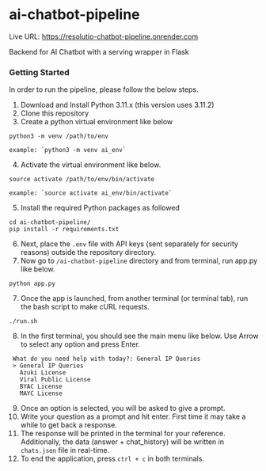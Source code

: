 # ai-chatbot-pipeline

Live URL: https://resolutio-chatbot-pipeline.onrender.com

Backend for AI Chatbot with a serving wrapper in Flask

### Getting Started

In order to run the pipeline, please follow the below steps.

1. Download and Install Python 3.11.x (this version uses 3.11.2)
2. Clone this repository
3. Create a python virtual environment like below
```commandline
python3 -m venv /path/to/env

example: `python3 -m venv ai_env`
```
4. Activate the virtual environment like below.
```commandline
source activate /path/to/env/bin/activate

example: `source activate ai_env/bin/activate`
```
5. Install the required Python packages as followed
```commandline
cd ai-chatbot-pipeline/
pip install -r requirements.txt
```
6. Next, place the `.env` file with API keys (sent separately for security reasons) outside the repository directory.
7. Now go to `/ai-chatbot-pipeline` directory and from terminal, run app.py like below.
```commandline
python app.py
```
7. Once the app is launched, from another terminal (or terminal tab), run the bash script to make cURL requests.
```commandline
./run.sh
```
8. In the first terminal, you should see the main menu like below. Use Arrow to select any option and press Enter.
```commandline
 What do you need help with today?: General IP Queries
 > General IP Queries
   Azuki License
   Viral Public License
   BYAC License
   MAYC License

```
9. Once an option is selected, you will be asked to give a prompt. 
10. Write your question as a prompt and hit enter. First time it may take a while to get back a response.
11. The response will be printed in the terminal for your reference. Additionally, the data (answer + chat_history) will be written in `chats.json` file in real-time.
12. To end the application, press `ctrl + c` in both terminals. 
